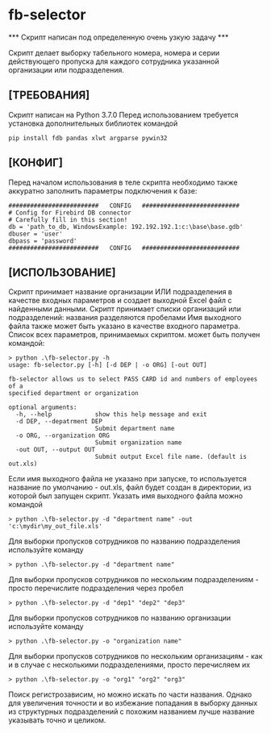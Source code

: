 ﻿# fb-selector

*** Скрипт написан под определенную очень узкую задачу ***

Скрипт делает выборку табельного номера, номера и серии действующего пропуска для каждого сотрудника указанной организации или подразделения.

## [ТРЕБОВАНИЯ]

Скрипт написан на Python 3.7.0
Перед использованием требуется установка дополнительных библиотек командой
```
pip install fdb pandas xlwt argparse pywin32
```

## [КОНФИГ]

Перед началом использования в теле скрипта необходимо также аккуратно заполнить параметры подключения к базе:
```
#########################   CONFIG   ###########################
# Config for Firebird DB connector
# Carefully fill in this section!
db = 'path_to_db, WindowsExample: 192.192.192.1:c:\base\base.gdb'
dbuser = 'user'
dbpass = 'password'
#########################   CONFIG   ###########################
```


## [ИСПОЛЬЗОВАНИЕ]

Скрипт принимает название организации ИЛИ подразделения в качестве входных параметров и создает выходной Excel файл с найденными данными.
Скрипт принимает списки организаций или подразделений: названия разделяются пробелами
Имя выходного файла также может быть указано в качестве входного параметра.
Список всех параметров, принимаемых скриптом. может быть получен командой:
```
> python .\fb-selector.py -h
usage: fb-selector.py [-h] [-d DEP | -o ORG] [-out OUT]

fb-selector allows us to select PASS CARD id and numbers of employees of a
specified department or organization

optional arguments:
  -h, --help            show this help message and exit
  -d DEP, --depatrment DEP
                        Submit department name
  -o ORG, --organization ORG
                        Submit organization name
  -out OUT, --output OUT
                        Submit output Excel file name. (default is out.xls)
```

Если имя выходного файла не указано при запуске, то используется название по умолчанию - out.xls, файл будет создан в директории, из которой был запущен скрипт. Указать имя выходного файла можно командой
```
> python .\fb-selector.py -d "department name" -out 'c:\mydir\my_out_file.xls'
```
Для выборки пропусков сотрудников по названию подразделения используйте команду
```
> python .\fb-selector.py -d "department name"
```
Для выборки пропусков сотрудников по нескольким подразделениям - просто перечислите подразделения через пробел
```
> python .\fb-selector.py -d "dep1" "dep2" "dep3"
```
Для выборки пропусков сотрудников по названию организации используйте команду
```
> python .\fb-selector.py -o "organization name"
```
Для выборки пропусков сотрудников по нескольким организациям - как и в случае с несколькими подразделениями, просто перечисляем их
```
> python .\fb-selector.py -o "org1" "org2" "org3"
```
Поиск регистрозависим, но можно искать по части названия. Однако для увеличения точности и во избежание попадания в выборку данных из структурных подразделений с похожим названием лучше название указывать точно и целиком.

